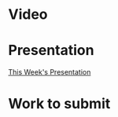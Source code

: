 
# Video

# Presentation
[This Week's Presentation](_presentations/presentationWeek06.md)

# Work to submit